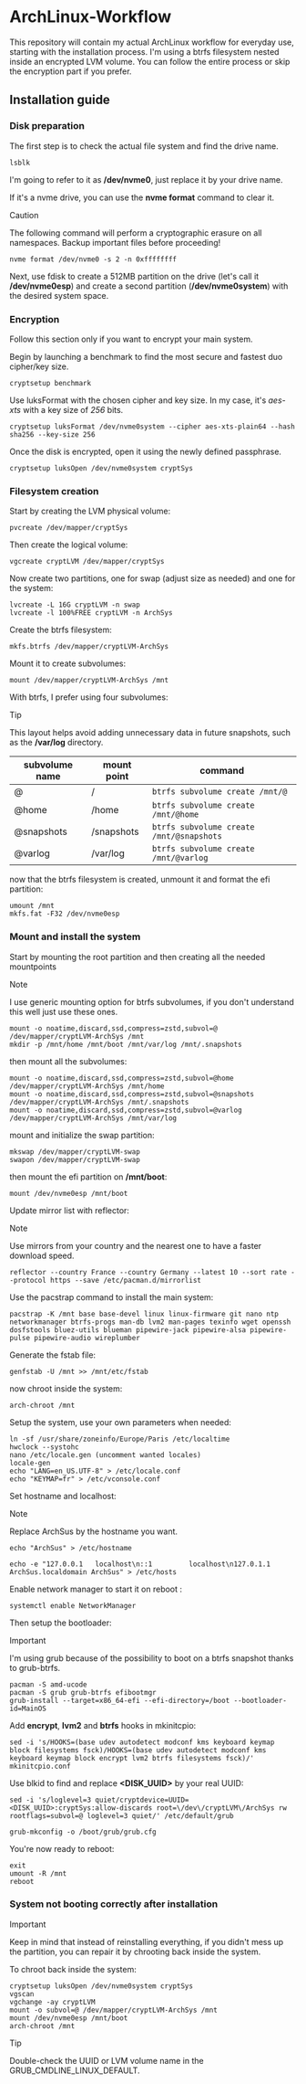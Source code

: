 # ArchLinux-Workflow
This repository will contain my actual ArchLinux workflow for everyday use, starting with the installation process. 
I'm using a btrfs filesystem nested inside an encrypted LVM volume.
You can follow the entire process or skip the encryption part if you prefer.

## Installation guide

### Disk preparation
The first step is to check the actual file system and find the drive name. 
```
lsblk
```
I'm going to refer to it as **/dev/nvme0**, just replace it by your drive name.


If it's a nvme drive, you can use the **nvme format** command to clear it.

> [!CAUTION]
> The following command will perform a cryptographic erasure on all namespaces. Backup important files before proceeding!

```
nvme format /dev/nvme0 -s 2 -n 0xffffffff
```

Next, use fdisk to create a 512MB partition on the drive (let's call it **/dev/nvme0esp**) and create a second partition (**/dev/nvme0system**) with the desired system space.

### Encryption
Follow this section only if you want to encrypt your main system.

Begin by launching a benchmark to find the most secure and fastest duo cipher/key size.

```
cryptsetup benchmark
```

Use luksFormat with the chosen cipher and key size. In my case, it's *aes-xts* with a key size of *256* bits.

```
cryptsetup luksFormat /dev/nvme0system --cipher aes-xts-plain64 --hash sha256 --key-size 256
```

Once the disk is encrypted, open it using the newly defined passphrase.

```
cryptsetup luksOpen /dev/nvme0system cryptSys
```

### Filesystem creation

Start by creating the LVM physical volume:

```
pvcreate /dev/mapper/cryptSys
```

Then create the logical volume:

```
vgcreate cryptLVM /dev/mapper/cryptSys
```

Now create two partitions, one for swap (adjust size as needed) and one for the system:

```
lvcreate -L 16G cryptLVM -n swap
lvcreate -l 100%FREE cryptLVM -n ArchSys
```

Create the btrfs filesystem:

```
mkfs.btrfs /dev/mapper/cryptLVM-ArchSys
```

Mount it to create subvolumes:

```
mount /dev/mapper/cryptLVM-ArchSys /mnt
```

With btrfs, I prefer using four subvolumes:

> [!TIP]
>This layout helps avoid adding unnecessary data in future snapshots, such as the **/var/log** directory.
    
| subvolume name  | mount point |                     command                  |
| --------------- | ----------- | -------------------------------------------- |
| @               | /           | ```btrfs subvolume create /mnt/@```          |
| @home           | /home       | ```btrfs subvolume create /mnt/@home```      |
| @snapshots      | /snapshots  | ```btrfs subvolume create /mnt/@snapshots``` |
| @varlog         | /var/log    | ```btrfs subvolume create /mnt/@varlog```    |


now that the btrfs filesystem is created, unmount it and format the efi partition:

```
umount /mnt
mkfs.fat -F32 /dev/nvme0esp
```

### Mount and install the system

Start by mounting the root partition and then creating all the needed mountpoints

> [!NOTE]
> I use generic mounting option for btrfs subvolumes, if you don't understand this well just use these ones.


```
mount -o noatime,discard,ssd,compress=zstd,subvol=@ /dev/mapper/cryptLVM-ArchSys /mnt
mkdir -p /mnt/home /mnt/boot /mnt/var/log /mnt/.snapshots
```

then mount all the subvolumes:

```
mount -o noatime,discard,ssd,compress=zstd,subvol=@home /dev/mapper/cryptLVM-ArchSys /mnt/home
mount -o noatime,discard,ssd,compress=zstd,subvol=@snapshots /dev/mapper/cryptLVM-ArchSys /mnt/.snapshots
mount -o noatime,discard,ssd,compress=zstd,subvol=@varlog /dev/mapper/cryptLVM-ArchSys /mnt/var/log
```

mount and initialize the swap partition:

```
mkswap /dev/mapper/cryptLVM-swap
swapon /dev/mapper/cryptLVM-swap
```

then mount the efi partition on **/mnt/boot**:

```
mount /dev/nvme0esp /mnt/boot
```

Update mirror list with reflector:

> [!NOTE]
> Use mirrors from your country and the nearest one to have a faster download speed.

```
reflector --country France --country Germany --latest 10 --sort rate --protocol https --save /etc/pacman.d/mirrorlist
```

Use the pacstrap command to install the main system:

```
pacstrap -K /mnt base base-devel linux linux-firmware git nano ntp networkmanager btrfs-progs man-db lvm2 man-pages texinfo wget openssh dosfstools bluez-utils blueman pipewire-jack pipewire-alsa pipewire-pulse pipewire-audio wireplumber
```

Generate the fstab file:

```
genfstab -U /mnt >> /mnt/etc/fstab
```

now chroot inside the system:

```
arch-chroot /mnt
```

Setup the system, use your own parameters when needed:

```
ln -sf /usr/share/zoneinfo/Europe/Paris /etc/localtime
hwclock --systohc
nano /etc/locale.gen (uncomment wanted locales)
locale-gen
echo "LANG=en_US.UTF-8" > /etc/locale.conf
echo "KEYMAP=fr" > /etc/vconsole.conf
```

Set hostname and localhost:

> [!NOTE]
> Replace ArchSus by the hostname you want.

```
echo "ArchSus" > /etc/hostname

echo -e "127.0.0.1   localhost\n::1         localhost\n127.0.1.1   ArchSus.localdomain ArchSus" > /etc/hosts
```

Enable network manager to start it on reboot :

```
systemctl enable NetworkManager
```

Then setup the bootloader: 

> [!IMPORTANT]
> I'm using grub because of the possibility to boot on a btrfs snapshot thanks to grub-btrfs.

```
pacman -S amd-ucode
pacman -S grub grub-btrfs efibootmgr
grub-install --target=x86_64-efi --efi-directory=/boot --bootloader-id=MainOS
```

Add **encrypt**, **lvm2** and **btrfs** hooks in mkinitcpio:

```
sed -i 's/HOOKS=(base udev autodetect modconf kms keyboard keymap block filesystems fsck)/HOOKS=(base udev autodetect modconf kms keyboard keymap block encrypt lvm2 btrfs filesystems fsck)/' mkinitcpio.conf
```

Use blkid to find and replace **<DISK_UUID>** by your real UUID:

```
sed -i 's/loglevel=3 quiet/cryptdevice=UUID=<DISK_UUID>:cryptSys:allow-discards root=\/dev\/cryptLVM\/ArchSys rw rootflags=subvol=@ loglevel=3 quiet/' /etc/default/grub

grub-mkconfig -o /boot/grub/grub.cfg
```

You're now ready to reboot: 

```
exit
umount -R /mnt
reboot
```

### System not booting correctly after installation

> [!IMPORTANT]
> Keep in mind that instead of reinstalling everything, if you didn't mess up the partition, you can repair it by chrooting back inside the system.

To chroot back inside the system:

```
cryptsetup luksOpen /dev/nvme0system cryptSys
vgscan
vgchange -ay cryptLVM
mount -o subvol=@ /dev/mapper/cryptLVM-ArchSys /mnt
mount /dev/nvme0esp /mnt/boot
arch-chroot /mnt
```

> [!TIP]
> Double-check the UUID or LVM volume name in the GRUB_CMDLINE_LINUX_DEFAULT.


